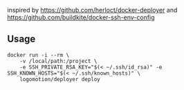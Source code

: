 inspired by https://github.com/herloct/docker-deployer and https://github.com/buildkite/docker-ssh-env-config

## Usage
```
docker run -i --rm \                                                    
    -v /local/path:/project \
    -e SSH_PRIVATE_RSA_KEY="$(< ~/.ssh/id_rsa)" -e SSH_KNOWN_HOSTS="$(< ~/.ssh/known_hosts)" \
    logomotion/deployer deploy
```
